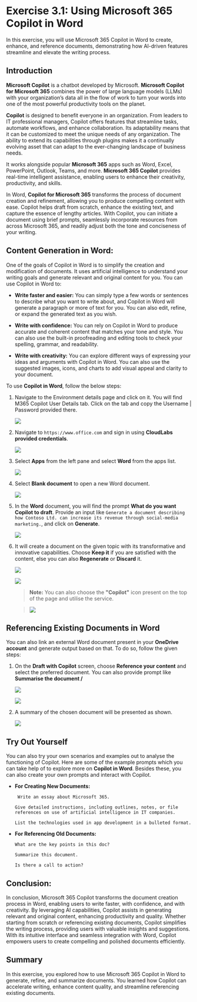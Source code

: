 # Exercise 3.1: Using Microsoft 365 Copilot in Word

In this exercise, you will use Microsoft 365 Copilot in Word to create, enhance, and reference documents, demonstrating how AI-driven features streamline and elevate the writing process.

## Introduction

**Microsoft Copilot** is a chatbot developed by Microsoft. **Microsoft Copilot for Microsoft 365** combines the power of large language models (LLMs) with your organization’s data all in the flow of work to turn your words into one of the most powerful productivity tools on the planet.

**Copilot** is designed to benefit everyone in an organization. From leaders to IT professional managers, Copilot offers features that streamline tasks, automate workflows, and enhance collaboration. Its adaptability means that it can be customized to meet the unique needs of any organization. The ability to extend its capabilities through plugins makes it a continually evolving asset that can adapt to the ever-changing landscape of business needs.

It works alongside popular **Microsoft 365** apps such as Word, Excel, PowerPoint, Outlook, Teams, and more. **Microsoft 365 Copilot** provides real-time intelligent assistance, enabling users to enhance their creativity, productivity, and skills.

In Word, **Copilot for Microsoft 365** transforms the process of document creation and refinement, allowing you to produce compelling content with ease. Copilot helps draft from scratch, enhance the existing text, and capture the essence of lengthy articles. With Copilot, you can initiate a document using brief prompts, seamlessly incorporate resources from across Microsoft 365, and readily adjust both the tone and conciseness of your writing.

## **Content Generation in Word:**

One of the goals of Copilot in Word is to simplify the creation and modification of documents. It uses artificial intelligence to understand your writing goals and generate relevant and original content for you. You can use Copilot in Word to:

- **Write faster and easier:** You can simply type a few words or sentences to describe what you want to write about, and Copilot in Word will generate a paragraph or more of text for you. You can also edit, refine, or expand the generated text as you wish.

- **Write with confidence:** You can rely on Copilot in Word to produce accurate and coherent content that matches your tone and style. You can also use the built-in proofreading and editing tools to check your spelling, grammar, and readability.

- **Write with creativity:** You can explore different ways of expressing your ideas and arguments with Copilot in Word. You can also use the suggested images, icons, and charts to add visual appeal and clarity to your document.

To use **Copilot in Word**, follow the below steps:

1. Navigate to the Environment details page and click on it. You will find M365 Copilot User Details tab. Click on the tab and copy the Username | Password provided there.

   ![](./media/licensekey2.png)

1. Navigate to `https://www.office.com` and sign in using **CloudLabs provided credentials**.

   ![](./media/365-homepage.png)

1. Select **Apps** from the left pane and select **Word** from the apps list.

   ![](./media/im2.png)

1. Select **Blank document** to open a new Word document.

   ![](./media/word-blank.png)

1. In the **Word** document, you will find the prompt **What do you want Copilot to draft**. Provide an input like `Generate a document describing how Contoso Ltd. can increase its revenue through social-media marketing.`, and click on **Generate**.

   ![](./media/im3.png)

1. It will create a document on the given topic with its transformative and innovative capabilities. Choose **Keep it** if you are satisfied with the content, else you can also **Regenerate** or **Discard** it.

   ![](./media/document-created.png)

   ![](./media/keep-it-word-2.png)

    >**Note:** You can also choose the **"Copilot"** icon present on the top of the page and utilise the service.

    >![](./media/copilot-icon-word.png)

## Referencing Existing Documents in Word

You can also link an external Word document present in your **OneDrive account** and generate output based on that. To do so, follow the given steps:

1. On the **Draft with Copilot** screen, choose **Reference your content** and select the preferred document. You can also provide prompt like **Summarise the document /**

   ![](./media/im5.png)

   ![](./media/im4.png)

1. A summary of the chosen document will be presented as shown.

   ![](./media/summary-doc.png)

## Try Out Yourself

You can also try your own scenarios and examples out to analyse the functioning of Copilot.
Here are some of the example prompts which you can take help of to explore more on **Copilot in Word**. Besides these, you can also create your own prompts and interact with Copilot.

- **For Creating New Documents:**

   ```
    Write an essay about Microsoft 365.
    ```
    ```
    Give detailed instructions, including outlines, notes, or file references on use of artificial intelligence in IT companies.
    ```
    ```
    List the technologies used in app development in a bulleted format.
    ```

- **For Referencing Old Documents:**

   ```
   What are the key points in this doc?
   ```
   ```
   Summarize this document.
   ```
   ```
   Is there a call to action?
   ```

## Conclusion: 

In conclusion, Microsoft 365 Copilot transforms the document creation process in Word, enabling users to write faster, with confidence, and with creativity. By leveraging AI capabilities, Copilot assists in generating relevant and original content, enhancing productivity and quality. Whether starting from scratch or referencing existing documents, Copilot simplifies the writing process, providing users with valuable insights and suggestions. With its intuitive interface and seamless integration with Word, Copilot empowers users to create compelling and polished documents efficiently.

## Summary

In this exercise, you explored how to use Microsoft 365 Copilot in Word to generate, refine, and summarize documents. You learned how Copilot can accelerate writing, enhance content quality, and streamline referencing existing documents.
